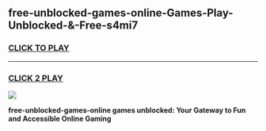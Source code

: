 
## free-unblocked-games-online-Games-Play-Unblocked-&-Free-s4mi7
<h3>
<a href="https://premium76.site?title=free-unblocked-games-online&ref=24A">CLICK TO PLAY</a></h3>
<hr>

<h3>
<a href="https://premium76.site?title=free-unblocked-games-online&ref=24A">CLICK 2 PLAY</a>
  
</h3>

<a href="https://premium76.site?title=free-unblocked-games-online&ref=24A"><img src="https://clearcache.store/games.png"></a>


**free-unblocked-games-online games unblocked: Your Gateway to Fun and Accessible Online Gaming**
